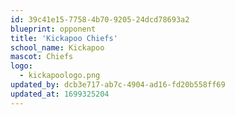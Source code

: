 ```yaml
---
id: 39c41e15-7758-4b70-9205-24dcd78693a2
blueprint: opponent
title: 'Kickapoo Chiefs'
school_name: Kickapoo
mascot: Chiefs
logo:
  - kickapoologo.png
updated_by: dcb3e717-ab7c-4904-ad16-fd20b558ff69
updated_at: 1699325204
---
```

